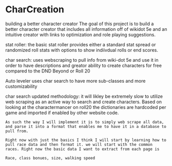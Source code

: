 # CharCreation
building a better character creator
The goal of this project is to build a better character creator that includes all information off of wikidot 5e and an intuitive creator with links to optimization and role playing suggestions.

stat roller: the basic stat roller provides either a standard stat spread or randomized roll stats with options to show indiivdual rolls or end scores.

char search: uses webscraping to pull info from wiki-dot 5e and use it in order to have descriptions and greator ability to create characters for free compared to the DND Beyond or Roll 20

Auto leveler uses char search to have more sub-classes and more customizability

char search updated methodology:
    it will likley be extremely slow to utilize web scraping as an active way to search and create characters. Based on looking at the charactermancer on roll20 the dictionaries are hardcoded per game and imported if enabled by other website code.

    As such the way I will implement it is to simply web scrape all data, and parse it into a format that enables me to have it in a database to pull from. 

    Right now with just the basics I think I will start by learning how to pull race data and then format it. we will start with the common races. Right now the basic data I want to extract from each page is

    Race, class bonues, size, walking speed

    
